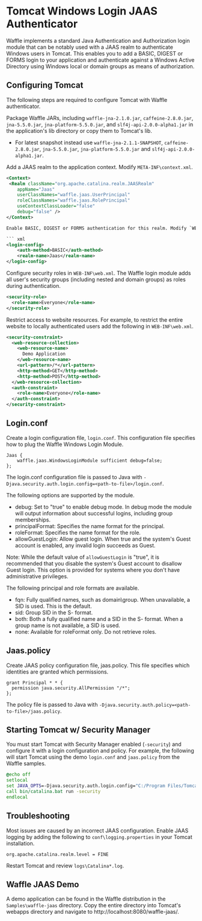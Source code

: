 Tomcat Windows Login JAAS Authenticator
=======================================

Waffle implements a standard Java Authentication and Authorization login module that can be notably used with a JAAS realm to authenticate Windows users in Tomcat. This enables you to add a BASIC, DIGEST or FORMS login to your application and authenticate against a Windows Active Directory using Windows local or domain groups as means of authorization.

Configuring Tomcat
------------------

The following steps are required to configure Tomcat with Waffle authenticator. 

Package Waffle JARs, including `waffle-jna-2.1.0.jar`, `caffeine-2.8.0.jar`, `jna-5.5.0.jar`, `jna-platform-5.5.0.jar`, and `slf4j-api-2.0.0-alpha1.jar` in the application's lib directory or copy them to Tomcat's lib.

- For latest snapshot instead use `waffle-jna-2.1.1-SNAPSHOT`, `caffeine-2.8.0.jar`, `jna-5.5.0.jar`, `jna-platform-5.5.0.jar` and `slf4j-api-2.0.0-alpha1.jar`.

Add a JAAS realm to the application context. Modify `META-INF\context.xml`.
 
``` xml
<Context>
 <Realm className="org.apache.catalina.realm.JAASRealm" 
    appName="Jaas" 
    userClassNames="waffle.jaas.UserPrincipal" 
    roleClassNames="waffle.jaas.RolePrincipal"
    useContextClassLoader="false" 
    debug="false" />
</Context>

Enable BASIC, DIGEST or FORMS authentication for this realm. Modify `WEB-INF\web.xml`. 

``` xml
<login-config>
    <auth-method>BASIC</auth-method>
    <realm-name>Jaas</realm-name>
</login-config>
```

Configure security roles in `WEB-INF\web.xml`. The Waffle login module adds all user's security groups (including nested and domain groups) as roles during authentication.

``` xml
<security-role>
  <role-name>Everyone</role-name>
</security-role>
```

Restrict access to website resources. For example, to restrict the entire website to locally authenticated users add the following in `WEB-INF\web.xml`.

``` xml
<security-constraint>
  <web-resource-collection>
    <web-resource-name>
      Demo Application
    </web-resource-name>
    <url-pattern>/*</url-pattern>
    <http-method>GET</http-method>
    <http-method>POST</http-method>
  </web-resource-collection>
  <auth-constraint>
    <role-name>Everyone</role-name>
  </auth-constraint>
</security-constraint>
```

Login.conf
----------

Create a login configuration file, `login.conf`. This configuration file specifies how to plug the Waffle Windows Login Module.

```
Jaas {
    waffle.jaas.WindowsLoginModule sufficient debug=false;
};
```

The login.conf configuration file is passed to Java with `-Djava.security.auth.login.config=<path-to-file>/login.conf`.

The following options are supported by the module. 

* debug: Set to "true" to enable debug mode. In debug mode the module will output information about successful logins, including group memberships.
* principalFormat: Specifies the name format for the principal.
* roleFormat: Specifies the name format for the role.
* allowGuestLogin: Allow guest login. When true and the system's Guest account is enabled, any invalid login succeeds as Guest.

Note: While the default value of `allowGuestLogin` is "true", it is recommended that you disable the system's Guest account to disallow Guest login. This option is provided for systems where you don't have administrative privileges.
 
The following principal and role formats are available. 

* fqn: Fully qualified names, such as domain\group. When unavailable, a SID is used. This is the default.
* sid: Group SID in the S- format.
* both: Both a fully qualified name and a SID in the S- format. When a group name is not available, a SID is used.
* none: Available for roleFormat only. Do not retrieve roles.

Jaas.policy
-----------

Create JAAS policy configuration file, jaas.policy. This file specifies which identities are granted which permissions.
 
```
grant Principal * * {
  permission java.security.AllPermission "/*";
};
```

The policy file is passed to Java with `-Djava.security.auth.policy=<path-to-file>/jaas.policy`.

Starting Tomcat w/ Security Manager
-----------------------------------

You must start Tomcat with Security Manager enabled (`-security`) and configure it with a login configuration and policy. For example, the following will start Tomcat using the demo `login.conf` and `jaas.policy` from the Waffle samples.

``` bat
@echo off
setlocal
set JAVA_OPTS=-Djava.security.auth.login.config="C:/Program Files/Tomcat/webapps/waffle-jaas/login.conf" -Djava.security.auth.policy="C:/Program Files/Tomcat/webapps/waffle-jaas/jaas.policy"
call bin/catalina.bat run -security
endlocal
```

Troubleshooting
---------------

Most issues are caused by an incorrect JAAS configuration. Enable JAAS logging by adding the following to `conf\logging.properties` in your Tomcat installation.

```
org.apache.catalina.realm.level = FINE
```

Restart Tomcat and review `logs\Catalina*.log`.

Waffle JAAS Demo
----------------

A demo application can be found in the Waffle distribution in the `Samples\waffle-jaas` directory. Copy the entire directory into Tomcat's webapps directory and navigate to http://localhost:8080/waffle-jaas/.
